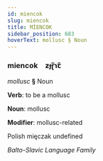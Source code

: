 ```yaml
---
id: miencok
slug: miencok
title: MİENCOK
sidebar_position: 683
hoverText: mollusc § Noun
---
```


### miencok&emsp;<span kind="abugida">ƶɟɽ̃ɿꞇ̑</span>

*mollusc* **§** Noun

**Verb**: to be a mollusc

**Noun**: mollusc

**Modifier**: mollusc-related

Polish mięczak undefined

*Balto-Slavic Language Family*